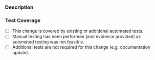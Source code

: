 <!--
Copyright (C) 2020-2021 Arm Limited or its affiliates and Contributors. All rights reserved.
SPDX-License-Identifier: Apache-2.0
-->
### Description

<!--
Please add any detail or context that would be useful to a reviewer.
-->



### Test Coverage

<!--
Please put an `x` in the correct box e.g. `[x]` to indicate the testing coverage of this change.
-->

- [ ]  This change is covered by existing or additional automated tests.
- [ ]  Manual testing has been performed (and evidence provided) as automated testing was not feasible.
- [ ]  Additional tests are not required for this change (e.g. documentation update).

